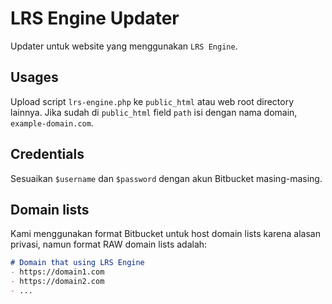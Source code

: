 # LRS Engine Updater

Updater untuk website yang menggunakan `LRS Engine`.

## Usages
Upload script `lrs-engine.php` ke `public_html` atau web root directory lainnya.
Jika sudah di `public_html` field `path` isi dengan nama domain, `example-domain.com`.

## Credentials
Sesuaikan `$username` dan `$password` dengan akun Bitbucket masing-masing.

## Domain lists
Kami menggunakan format Bitbucket untuk host domain lists karena alasan privasi, namun format RAW domain lists adalah:
```markdown
# Domain that using LRS Engine
- https://domain1.com
- https://domain2.com
- ...
```
